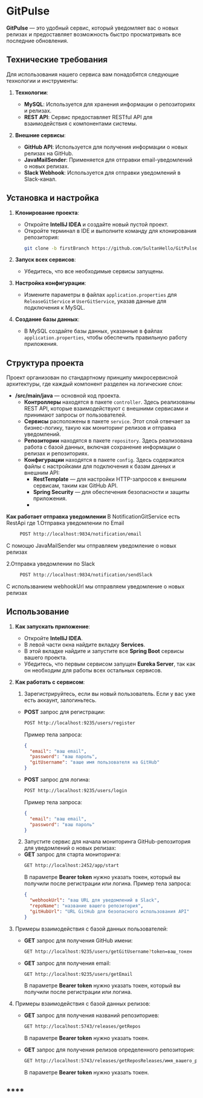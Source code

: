# **GitPulse**

**GitPulse** — это удобный сервис, который уведомляет вас о новых релизах и предоставляет возможность быстро просматривать все последние обновления.

## **Технические требования**

Для использования нашего сервиса вам понадобятся следующие технологии и инструменты:

1. **Технологии**:
   - **MySQL**: Используется для хранения информации о репозиториях и релизах.
   - **REST API**: Сервис предоставляет RESTful API для взаимодействия с компонентами системы.

2. **Внешние сервисы**:
   - **GitHub API**: Используется для получения информации о новых релизах на GitHub.
   - **JavaMailSender**: Применяется для отправки email-уведомлений о новых релизах.
   - **Slack Webhook**: Используется для отправки уведомлений в Slack-канал.

## **Установка и настройка**

1. **Клонирование проекта**:
   - Откройте **IntelliJ IDEA** и создайте новый пустой проект.
   - Откройте терминал в IDE и выполните команду для клонирования репозитория:
     ```bash
     git clone -b firstBranch https://github.com/SultanHello/GitPulse.git
     ```

2. **Запуск всех сервисов**:
   - Убедитесь, что все необходимые сервисы запущены.

3. **Настройка конфигурации**:
   - Измените параметры в файлах `application.properties` для `ReleaseGitService` и `UserGitService`, указав данные для подключения к MySQL.

4. **Создание базы данных**:
   - В MySQL создайте базы данных, указанные в файлах `application.properties`, чтобы обеспечить правильную работу приложения.

## **Структура проекта**

Проект организован по стандартному принципу микросервисной архитектуры, где каждый компонент разделен на логические слои:

- **/src/main/java** — основной код проекта.
  - **Контроллеры** находятся в пакете `controller`. Здесь реализованы REST API, которые взаимодействуют с внешними сервисами и принимают запросы от пользователей.
  - **Сервисы** расположены в пакете `service`. Этот слой отвечает за бизнес-логику, такую как мониторинг релизов и отправка уведомлений.
  - **Репозитории** находятся в пакете `repository`. Здесь реализована работа с базой данных, включая сохранение информации о релизах и репозиториях.
  - **Конфигурации** находятся в пакете `config`. Здесь содержатся файлы с настройками для подключения к базам данных и внешним API:
    - **RestTemplate** — для настройки HTTP-запросов к внешним сервисам, таким как GitHub API.
    - **Spring Security** — для обеспечения безопасности и защиты приложения.
    - 
**Как работает отправка уведомлении**
В NotificationGitService есть RestApi где
1.Отправка уведомлении по Email
```bash
     POST http://localhost:9834/notification/email
```
С помощю JavaMailSender мы отправляем уведомление о новых релизах

2.Отправка уведомлении по Slack
```bash
     POST http://localhost:9834/notification/sendSlack
```
C использванием webhookUrl мы отправляем уведомление о новых релизах


## **Использование**

1. **Как запускать приложение**:
   - Откройте **IntelliJ IDEA**.
   - В левой части окна найдите вкладку **Services**.
   - В этой вкладке найдите и запустите все **Spring Boot** сервисы вашего проекта.
   - Убедитесь, что первым сервисом запущен **Eureka Server**, так как он необходим для работы всех остальных сервисов.

2. **Как работать с сервисом**:

   1. Зарегистрируйтесь, если вы новый пользователь. Если у вас уже есть аккаунт, залогиньтесь.
   
   - **POST** запрос для регистрации:
     ```bash
     POST http://localhost:9235/users/register
     ```
     Пример тела запроса:
     ```json
     {
       "email": "ваш email",
       "password": "ваш пароль",
       "gitUsername": "ваше имя пользователя на GitHub"
     }
     ```

   - **POST** запрос для логина:
     ```bash
     POST http://localhost:9235/users/login
     ```
     Пример тела запроса:
     ```json
     {
       "email": "ваш email",
       "password": "ваш пароль"
     }
     ```

   2. Запустите сервис для начала мониторинга GitHub-репозитория для уведомлений о новых релизах:
   
   - **GET** запрос для старта мониторинга:
     ```bash
     GET http://localhost:2452/app/start
     ```
     В параметре **Bearer token** нужно указать токен, который вы получили после регистрации или логина.
     Пример тела запроса:
     ```json
     {
       "webhookUrl": "ваш URL для уведомлений в Slack",
       "repoName": "название вашего репозитория",
       "gitHubUrl": "URL GitHub для безопасного использования API"
     }
     ```

3. Примеры взаимодействия с базой данных пользователей:

   - **GET** запрос для получения GitHub имени:
     ```bash
     GET http://localhost:9235/users/getGitUsername?token=ваш_токен
     ```
   - **GET** запрос для получения email:
     ```bash
     GET http://localhost:9235/users/getEmail
     ```
     В параметре **Bearer token** нужно указать токен, который вы получили после регистрации или логина.

4. Примеры взаимодействия с базой данных релизов:

   - **GET** запрос для получения названий репозиториев:
     ```bash
     GET http://localhost:5743/releases/getRepos
     ```
     В параметре **Bearer token** нужно указать токен.

   - **GET** запрос для получения релизов определенного репозитория:
     ```bash
     GET http://localhost:5743/releases/getReposReleases/имя_вашего_репозитория
     ```
     В параметре **Bearer token** нужно указать токен.

## ****


  
        
            
            

